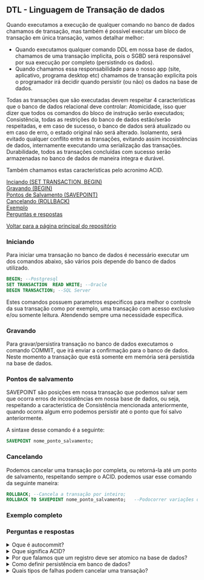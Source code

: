 ## DTL - Linguagem de Transação de dados

Quando executamos a execução de qualquer comando no banco de dados chamamos de transação, mas também é possível executar um bloco de transação em única transação, vamos detalhar melhor:

- Quando executamos qualquer comando DDL em nossa base de dados, chamamos de uma transação implicita, pois o SGBD será responsável por sua execução por completo (persistindo os dados).
- Quando chamamos essa responsabilidade para o nosso app  (site, aplicativo, programa desktop etc) chamamos de transação explicita pois o programador irá decidir quando persistir (ou não) os dados na base de dados.

Todas as transações que são executadas devem respeitar 4 características que o banco de dados relacional deve controlar:
Atomicidade, isso quer dizer que todos os comandos do bloco de instrução serão executados;
Consistência, todas as restrições do banco de dados estão/serão respeitadas, e em caso de sucesso, o banco de dados será atualizado ou em caso de erro, o estado original não será alterado.
Isolamento, será evitado qualquer conflito entre as transações, evitando assim incosistências de dados, internamente executando uma serialização das transações.
Durabilidade, todos as transações concluídas com sucesso serão armazenadas no banco de dados de maneira integra e durável.

Também chamamos estas características pelo acronimo ACID.

<a href="https://github.com/TatoSousa/Aulas/blob/main/aulas_dtl.md#iniciando">Inciando (SET TRANSACTION, BEGIN)</a></br>
<a href="https://github.com/TatoSousa/Aulas/blob/main/aulas_dtl.md#gravando">Gravando (BEGIN)</a></br>
<a href="https://github.com/TatoSousa/Aulas/blob/main/aulas_dtl.md#pontos-de-salvamento">Pontos de Salvamento (SAVEPOINT)</a></br>
<a href="https://github.com/TatoSousa/Aulas/blob/main/aulas_dtl.md#cancelando">Cancelando (ROLLBACK)</a></br>
<a href="https://github.com/TatoSousa/Aulas/blob/main/aulas_dtl.md#exemplo-completo">Exemplo</a></br>
<a href="https://github.com/TatoSousa/Aulas/blob/main/aulas_dtl.md#perguntas-e-respostas">Perguntas e respostas</a></br>

<a href="https://github.com/TatoSousa/Aulas">Voltar para a página principal do repositório</a></br>

### Iniciando
Para iniciar uma transação no banco de dados é necessário executar um dos comandos abaixo, são vários pois depende do banco de dados utilizado.

```sql
BEGIN; --Postgresql
SET TRANSACTION  READ WRITE; --Oracle  
BEGIN TRANSACTION; --SQL Server
```

Estes comandos possuem parametros especificos para melhor o controle da sua transação como por exemplo, uma transação com acesso exclusivo e/ou somente leitura. Atendendo sempre uma necessidade especifica.

### Gravando
Para gravar/persistira transação no banco de dados executamos o comando COMMIT, que irá enviar a confirmação para o banco de dados. Neste momento a transação que está somente em memória será persistida na base de dados. 

### Pontos de salvamento
SAVEPOINT são posições em nossa transação que podemos salvar sem que ocorra erros de incosistências em nossa base de dados, ou seja, respeitando a característica de Consistência mencionada anteriormente, quando ocorra algum erro podemos persistir até o ponto que foi salvo anteriormente.

A sintaxe desse comando é a seguinte:

```sql
SAVEPOINT nome_ponto_salvamento;
```

### Cancelando
Podemos cancelar uma transação por completa, ou retorná-la até um ponto de salvamento, respeitando sempre o ACID. podemos usar esse comando da seguinte maneira:

```sql
ROLLBACK; --Cancela a transação por inteiro;
ROLLBACK TO SAVEPOINT nome_ponto_salvamento;   --Podocorrer variações desse comando, consulte a documentação do banco de dados.
```

### Exemplo completo

### Perguntas e respostas
<details>
  <summary>Oque é autocommit?</summary>
  Os bancos de dados relacionais possuem a configuração de autocommit (geralmente ativadas), isso indica que a cada comando enviado para o banco de dados será persistido o comando.</br>
  É possível alterar essa configuração, porém isso não é aconselhável, pois dependerá de fatores externos onde todos os comandos devem possuir o COMMIT ou ROLLBACK no seu final, ficando todo o processo em memória.
</details>

<details>
  <summary>Oque significa ACID?</summary>
ACID é o acronimo para as seguintes características: Atomicidade, Consistência, Isolamento e Durabilidade.
</details>

<details>
  <summary>Por que falamos que um registro deve ser atomico na base de dados?</summary>
Quando falamos de algo atomico em banco de dados significa que é um registro unico dentro da base de dados, ou seja, não possui nenhum valor igual a ele.
</details>

<details>
  <summary>Como definir persistência em banco de dados?</summary>
Quando gravamos ou atualizamos um registro em banco de dados, chamamos de persistência das informações na base de dados.
</details>

<details>
  <summary>Quais tipos de falhas podem cancelar uma transação?</summary>
- Falha de Hardware, Software e/ou rede;
- Erro durante a execução de operação na transação;
- Excessões detectadas pela transação, que necessitam o cancelamento;
- Falta de Energia;
- Falhas prevista pelo programador
</details>
